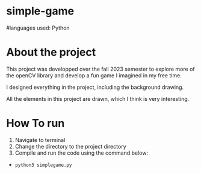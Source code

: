 # simple-game

#languages used: Python

# About the project
This project was developped over the fall 2023 semester to explore more of the openCV library and develop a fun game I imagined in my free time. 

I designed everything in the project, including the background drawing.

All the elements in this project are drawn, which I think is very interesting. 

# How To run
1. Navigate to terminal
2. Change the directory to the project directory
3. Compile and run the code using the command below:
-     python3 simplegame.py
